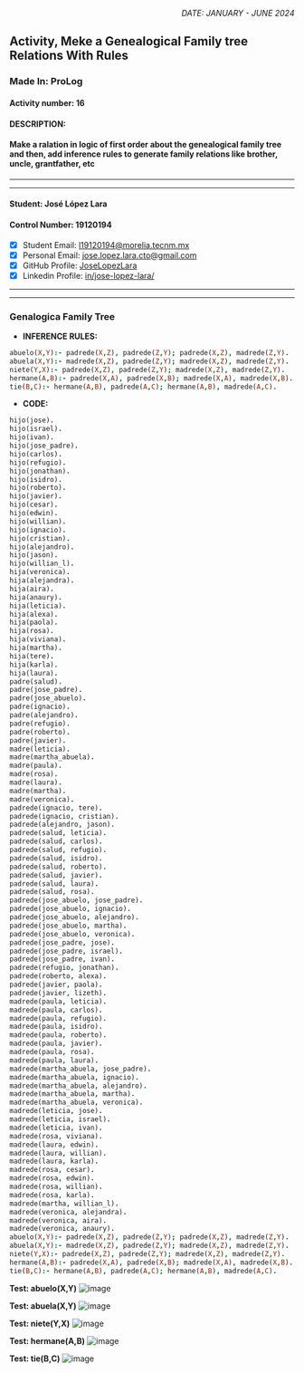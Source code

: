 <p style="text-align: right;"><em>DATE: JANUARY - JUNE 2024</em></p>

## **Activity, Meke a Genealogical Family tree Relations With Rules**

### Made In: ProLog

#### Activity number: 16

#### **DESCRIPTION:**

#### Make a ralation in logic of first order about the genealogical family tree and then, add inference rules to generate family relations like brother, uncle, grantfather, etc

________________________________________________________
________________________________________________________

#### Student: José López Lara

#### Control Number: 19120194

* [x] Student Email: <l19120194@morelia.tecnm.mx>
* [x] Personal Email: <jose.lopez.lara.cto@gmail.com>
* [x] GitHub Profile: [JoseLopezLara](https://github.com/JoseLopezLara)
* [x] Linkedin Profile: [in/jose-lopez-lara/](https://www.linkedin.com/in/jose-lopez-lara/)

________________________________________________________
________________________________________________________

### **Genalogica Family Tree**

* **INFERENCE RULES:**

```prolog
abuelo(X,Y):- padrede(X,Z), padrede(Z,Y); padrede(X,Z), madrede(Z,Y).
abuela(X,Y):- madrede(X,Z), padrede(Z,Y); madrede(X,Z), madrede(Z,Y).
niete(Y,X):- padrede(X,Z), padrede(Z,Y); madrede(X,Z), madrede(Z,Y).
hermane(A,B):- padrede(X,A), padrede(X,B); madrede(X,A), madrede(X,B).
tie(B,C):- hermane(A,B), padrede(A,C); hermane(A,B), madrede(A,C).
```

* **CODE:**

```prolog
hijo(jose).
hijo(israel).
hijo(ivan).
hijo(jose_padre).
hijo(carlos).    
hijo(refugio).
hijo(jonathan).                
hijo(isidro).
hijo(roberto).
hijo(javier).
hijo(cesar).
hijo(edwin). 
hijo(willian).
hijo(ignacio).
hijo(cristian).        
hijo(alejandro).
hijo(jason). 
hijo(willian_l).
hija(veronica).
hija(alejandra).
hija(aira).
hija(anaury). 
hija(leticia). 
hija(alexa).     
hija(paola).         
hija(rosa).
hija(viviana).
hija(martha).
hija(tere).
hija(karla).     
hija(laura).
padre(salud).   
padre(jose_padre).
padre(jose_abuelo).
padre(ignacio).
padre(alejandro).
padre(refugio).
padre(roberto).
padre(javier).
madre(leticia).
madre(martha_abuela).
madre(paula).
madre(rosa).
madre(laura).
madre(martha).
madre(veronica).
padrede(ignacio, tere).
padrede(ignacio, cristian).
padrede(alejandro, jason).
padrede(salud, leticia).
padrede(salud, carlos).
padrede(salud, refugio).
padrede(salud, isidro).
padrede(salud, roberto).
padrede(salud, javier).
padrede(salud, laura).
padrede(salud, rosa).
padrede(jose_abuelo, jose_padre).
padrede(jose_abuelo, ignacio).
padrede(jose_abuelo, alejandro).
padrede(jose_abuelo, martha).
padrede(jose_abuelo, veronica).
padrede(jose_padre, jose).
padrede(jose_padre, israel).
padrede(jose_padre, ivan).
padrede(refugio, jonathan). 
padrede(roberto, alexa). 
padrede(javier, paola).
padrede(javier, lizeth).
madrede(paula, leticia).
madrede(paula, carlos).
madrede(paula, refugio).
madrede(paula, isidro).
madrede(paula, roberto).
madrede(paula, javier).
madrede(paula, rosa).
madrede(paula, laura).
madrede(martha_abuela, jose_padre).
madrede(martha_abuela, ignacio).
madrede(martha_abuela, alejandro).
madrede(martha_abuela, martha).
madrede(martha_abuela, veronica).
madrede(leticia, jose).
madrede(leticia, israel).
madrede(leticia, ivan).
madrede(rosa, viviana).
madrede(laura, edwin).
madrede(laura, willian).
madrede(laura, karla).
madrede(rosa, cesar).
madrede(rosa, edwin).
madrede(rosa, willian).
madrede(rosa, karla).
madrede(martha, willian_l).
madrede(veronica, alejandra).
madrede(veronica, aira).
madrede(veronica, anaury).
abuelo(X,Y):- padrede(X,Z), padrede(Z,Y); padrede(X,Z), madrede(Z,Y).
abuela(X,Y):- madrede(X,Z), padrede(Z,Y); madrede(X,Z), madrede(Z,Y).
niete(Y,X):- padrede(X,Z), padrede(Z,Y); madrede(X,Z), madrede(Z,Y).
hermane(A,B):- padrede(X,A), padrede(X,B); madrede(X,A), madrede(X,B).
tie(B,C):- hermane(A,B), padrede(A,C); hermane(A,B), madrede(A,C).
```

**Test: abuelo(X,Y)**
![image](image1.png)

**Test: abuela(X,Y)**
![image](image2.png)

**Test: niete(Y,X)**
![image](image3.png)

**Test: hermane(A,B)**
![image](image4.png)

**Test: tie(B,C)**
![image](image5.png)